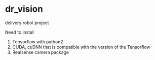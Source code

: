 # dr_vision
delivery robot project

Need to install
1) Tensorflow with python2
2) CUDA, cuDNN that is compatible with the version of the Tensorflow
3) Realsense camera package
